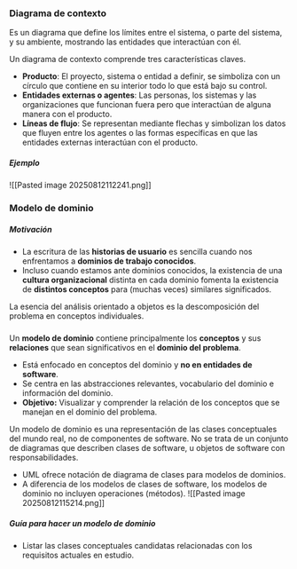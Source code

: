 ### Diagrama de contexto
Es un diagrama que define los límites entre el sistema, o parte del sistema, y su ambiente, mostrando las entidades que interactúan con él.

Un diagrama de contexto comprende tres características claves.
- **Producto**: El proyecto, sistema o entidad a definir, se simboliza con un círculo que contiene en su interior todo lo que está bajo su control.
- **Entidades externas o agentes**: Las personas, los sistemas y las organizaciones que funcionan fuera pero que interactúan de alguna manera con el producto.
- **Líneas de flujo**: Se representan mediante flechas y simbolizan los datos que fluyen entre los agentes o las formas específicas en que las entidades externas interactúan con el producto.
##### Ejemplo
![[Pasted image 20250812112241.png]]
### Modelo de dominio
##### Motivación
- La escritura de las **historias de usuario** es sencilla cuando nos enfrentamos a **dominios de trabajo conocidos**.
- Incluso cuando estamos ante dominios conocidos, la existencia de una **cultura organizacional** distinta en cada dominio fomenta la existencia de **distintos conceptos** para (muchas veces) similares significados.

La esencia del análisis orientado a objetos es la descomposición del problema en conceptos individuales.
###
Un **modelo de dominio** contiene principalmente los **conceptos** y sus **relaciones** que sean significativos en el **dominio del problema**.
- Está enfocado en conceptos del dominio y **no en entidades de software**.
- Se centra en las abstracciones relevantes, vocabulario del dominio e información del dominio.
- **Objetivo:** Visualizar y comprender la relación de los conceptos que se manejan en el dominio del problema.

Un modelo de dominio es una representación de las clases conceptuales del mundo real, no de componentes de software. No se trata de un conjunto de diagramas que describen clases de software, u objetos de software con responsabilidades.
- UML ofrece notación de diagrama de clases para modelos de dominios.
- A diferencia de los modelos de clases de software, los modelos de dominio no incluyen operaciones (métodos).
  ![[Pasted image 20250812115214.png]]
##### Guía para hacer un modelo de dominio
- Listar las clases conceptuales candidatas relacionadas con los requisitos actuales en estudio.
 